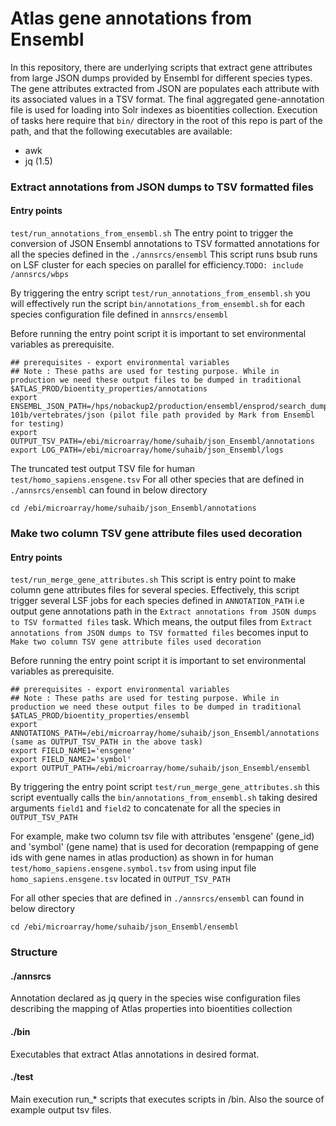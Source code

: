 # Atlas gene annotations from Ensembl

In this repository, there are underlying scripts that extract gene attributes from large JSON dumps provided by Ensembl for different species types. The gene attributes extracted from JSON are populates each attribute with its associated values in a TSV format. The final aggregated gene-annotation file is used for loading into Solr indexes as bioentities collection. Execution of tasks here require that `bin/` directory in the root of this repo is part of the path, and that the following executables are available:

- awk
- jq (1.5)


### Extract annotations from JSON dumps to TSV formatted files 

#### Entry points
`test/run_annotations_from_ensembl.sh`
The entry point to trigger the conversion of JSON Ensembl annotations to TSV formatted annotations for all the species defined in the `./annsrcs/ensembl` This script runs bsub runs on LSF cluster for each species on parallel for efficiency.`TODO: include /annsrcs/wbps`

By triggering the entry script `test/run_annotations_from_ensembl.sh` you will effectively run the script `bin/annotations_from_ensembl.sh` for each species configuration file defined in `annsrcs/ensembl`

Before running the entry point script it is important to set environmental variables as prerequisite.
```
## prerequisites - export environmental variables
## Note : These paths are used for testing purpose. While in production we need these output files to be dumped in traditional $ATLAS_PROD/bioentity_properties/annotations 
export ENSEMBL_JSON_PATH=/hps/nobackup2/production/ensembl/ensprod/search_dumps/release-101b/vertebrates/json (pilot file path provided by Mark from Ensembl for testing)
export OUTPUT_TSV_PATH=/ebi/microarray/home/suhaib/json_Ensembl/annotations
export LOG_PATH=/ebi/microarray/home/suhaib/json_Ensembl/logs
```
The truncated test output TSV file for human `test/homo_sapiens.ensgene.tsv`  For all other species that are defined in `./annsrcs/ensembl` can found in below directory
```
cd /ebi/microarray/home/suhaib/json_Ensembl/annotations
```


### Make two column TSV gene attribute files used decoration

#### Entry points

`test/run_merge_gene_attributes.sh`
This script is entry point to make column gene attributes files for several species. Effectively, this script trigger several LSF jobs for each species defined in `ANNOTATION_PATH` i.e output gene annotations path in the `Extract annotations from JSON dumps to TSV formatted files` task. Which means, the output files from `Extract annotations from JSON dumps to TSV formatted files` becomes input to `Make two column TSV gene attribute files used decoration`

Before running the entry point script it is important to set environmental variables as prerequisite.
```
## prerequisites - export environmental variables
## Note : These paths are used for testing purpose. While in production we need these output files to be dumped in traditional $ATLAS_PROD/bioentity_properties/ensembl 
export ANNOTATIONS_PATH=/ebi/microarray/home/suhaib/json_Ensembl/annotations (same as OUTPUT_TSV_PATH in the above task)
export FIELD_NAME1='ensgene'
export FIELD_NAME2='symbol'
export OUTPUT_PATH=/ebi/microarray/home/suhaib/json_Ensembl/ensembl
```

By triggering the entry point script `test/run_merge_gene_attributes.sh` this script eventually calls the `bin/annotations_from_ensembl.sh` taking desired arguments `field1` and `field2` to concatenate for all the species in `OUTPUT_TSV_PATH`

For example, make two column tsv file with attributes 'ensgene' (gene_id) and 'symbol' (gene name) that is used for decoration (rempapping of gene ids with gene names in atlas production) as shown in for human `test/homo_sapiens.ensgene.symbol.tsv` from using input file `homo_sapiens.ensgene.tsv` located in `OUTPUT_TSV_PATH`

For all other species that are defined in `./annsrcs/ensembl` can found in below directory
```
cd /ebi/microarray/home/suhaib/json_Ensembl/ensembl
```

### Structure

#### ./annsrcs
Annotation declared as jq query in the species wise configuration files describing the mapping of Atlas properties into bioentities collection 

#### ./bin
Executables that extract Atlas annotations in desired format.

#### ./test
Main execution run_* scripts that executes scripts in /bin. Also the source of example output tsv files. 

